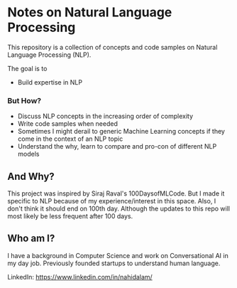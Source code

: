 # Notes on Natural Language Processing

This repository is a collection of concepts and code samples on Natural Language
Processing (NLP).

The goal is to

- Build expertise in NLP

### But How?

- Discuss NLP concepts in the increasing order of complexity
- Write code samples when needed
- Sometimes I might derail to generic Machine Learning concepts if they come in
the context of an NLP topic
- Understand the why, learn to compare and pro-con of different NLP models


## And Why?

This project was inspired by Siraj Raval's 100DaysofMLCode. But I made it specific
to NLP because of my experience/interest in this space. Also, I don't think it
should end on 100th day. Although the updates to this repo will most likely be
less frequent after 100 days.

## Who am I?
I have a background in Computer Science and work on Conversational AI in my day
job. Previously founded startups to understand human language.

LinkedIn: https://www.linkedin.com/in/nahidalam/
